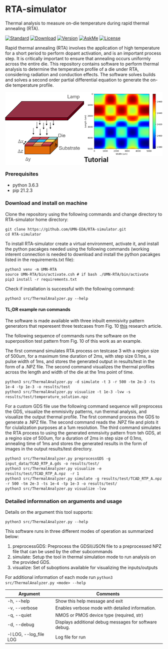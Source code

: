 # RTA-simulator
Thermal analysis to measure on-die temperature during rapid thermal annealing (RTA).

[![Standard](https://img.shields.io/badge/python-3.6-blue)](https://commons.wikimedia.org/wiki/File:Blue_Python_3.6_Shield_Badge.svg)
[![Download](https://img.shields.io/badge/Download-here-red)](https://github.com/UMN-EDA/RTA-simulator/archive/refs/heads/main.zip)
[![Version](https://img.shields.io/badge/version-1.0-green)](https://github.com/UMN-EDA/RTA-simulator)
[![AskMe](https://img.shields.io/badge/ask-me-yellow)](https://github.com/UMN-EDA/RTA-simulator/issues)
[![License](https://img.shields.io/badge/License-BSD%203--Clause-blue.svg)](https://opensource.org/licenses/BSD-3-Clause)

Rapid thermal annealing (RTA) involves the application of high temperature
for a short period to perform dopant activation, and is an important process
step. It is critically important to ensure that annealing occurs uniformly across
the entire die. This repository contains software to perform thermal analysis to determine the temperature profile of a die under RTA, considering radiation and conduction effects. The software solves builds and solves a second order partial differential equation to generate the on-die temperature profile.

<img align = "left" width="50%" src="lamp-and-die.png">
<img align = "right" width="50%" src="example-thermal-profile.png">

## Tutorial

### Prerequisites
+ python 3.6.3
+ pip 21.2.3

### Download and install on machine
Clone the repository using the following commands and change directory to RTA-simulator home directory:

```
git clone https://github.com/UMN-EDA/RTA-simulator.git
cd RTA-simulator
```

To install RTA-simulator create a virtual environment, activate it, and install the python pacakges needed using the following commands (working interent connection is needed to download and install the python pacakges listed in the requirements.txt file):

```
python3 venv -m UMN-RTA
source UMN-RTA/bin/activate.csh # if bash ./UMN-RTA/bin/activate
pip3 install -r requirements.txt
```

Check if installation is successful with the following command:
```
python3 src/ThermalAnalyzer.py --help
```

#### TL;DR example run commands
The software is made available with three inbuilt emmisivity pattern generators that reperesent three testcases from Fig. 10 [this][1] research article. 

The following sequence of commands runs the software on the superposition test pattern from Fig. 10 of this work as an example. 

The first command simulates RTA process on testcase 3 with a region size of 500um, for a maximum time duration of 2ms, with step size 0.1ms, a pulse width of 1ms, and stores the generated output in results/test in the form of a .NPZ file. The second command visualizes the thermal profiles across the length and width of the die at the 1ms point of time.

```
python3 src/ThermalAnalyzer.py -d simulate -t 3 -r 500 -tm 2e-3 -ts 1e-4 -tp 1e-3 -o results/test
python3 src/ThermalAnalyzer.py visualize -t 1e-3 -lvw -s results/test/temperature_solution.npz
```

For a custom GDS file use the following command sequence will preprocess the GDS, visualize the emmisivity patterns, run thermal analysis, and visualize the output thermal profile. The first command process the GDS to generate a .NPZ file. The second command reads the .NPZ file and plots it for ciulalization purposes at a 1um resolution. The third command simulates the RTA process to using the generated emmsivity pattern from teh GDS, at a regino size of 500um, for a duration of 2ms in step size of 0.1ms, annealing time of 1ms and stores the generated results in the form of images in the output results/test directory. 

```
python3 src/ThermalAnalyzer.py preprocessGDS -g input_data/TCAD_RTP_A.gds -o results/test/
python3 src/ThermalAnalyzer.py visualize -e results/test/TCAD_RTP_A.npz  -r 1
python3 src/ThermalAnalyzer.py simulate -g results/test/TCAD_RTP_A.npz -r 500 -tm 2e-3 -ts 1e-4 -tp 1e-3 -o results/test/
python3 src/ThermalAnalyzer.py visualize -lvw
```

### Detailed informnation on arguments and usage
Details on the argument this tool supports:
```
python3 src/ThermalAnalyzer.py --help
```


This software runs in three different modes of operation as summarized below:

1. preprocessGDS:  Preprocess the GDSII/JSON file to a preprocessed NPZ  file that can be used by the other subcommands
2. simulate:    Setup the tool in thermal simulation mode to run analysis on the provided GDS.
3. visualize:  Set of suboptions available for visualizing the inputs/outputs

For additional information of each mode run `python3 src/ThermalAnalyzer.py <mode> --help`


| Argument              	| Comments                                              |
|-----------------------	|-------------------------------------------------------|
| -h, --help            	| Show this help message and exit                       |
| -v, --verbose         	| Enables verbose mode with detailed information.       |
|  -q, --quiet              | NMOS or PMOS device type (required, str)              |
| -d, --debug             	| Displays additional debug messages for software debug.|
| -l LOG, --log_file LOG    |  Log file for run                   	                |



[1]: https://iopscience.iop.org/article/10.1149/1.2911486/meta?casa_token=dj3PKG6YzRcAAAAA:CPAa45eOZ4541aEvu9fS7YeMuHEDhU8Fu8qyedCaq0lutUXtlN12K8qmC_GnxTZ2S2trhaYxPMQ "Physical Modeling of Layout-Dependent Transistor Performance"
